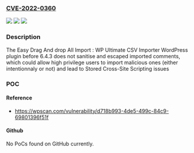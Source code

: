### [CVE-2022-0360](https://cve.mitre.org/cgi-bin/cvename.cgi?name=CVE-2022-0360)
![](https://img.shields.io/static/v1?label=Product&message=Easy%20Drag%20And%20drop%20All%20Import%20%3A%20WP%20Ultimate%20CSV%20Importer&color=blue)
![](https://img.shields.io/static/v1?label=Version&message=n%2Fa&color=blue)
![](https://img.shields.io/static/v1?label=Vulnerability&message=CWE-79%20Cross-site%20Scripting%20(XSS)&color=brighgreen)

### Description

The Easy Drag And drop All Import : WP Ultimate CSV Importer WordPress plugin before 6.4.3 does not sanitise and escaped imported comments, which could allow high privilege users to import malicious ones (either intentionnaly or not) and lead to Stored Cross-Site Scripting issues

### POC

#### Reference
- https://wpscan.com/vulnerability/d718b993-4de5-499c-84c9-69801396f51f

#### Github
No PoCs found on GitHub currently.

